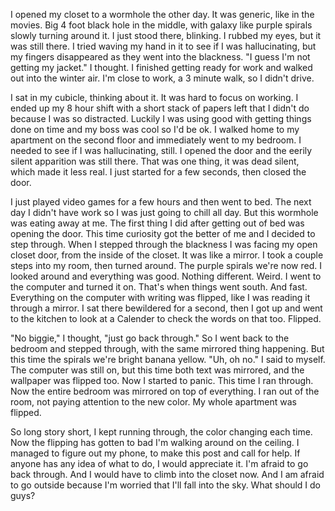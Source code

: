 I opened my closet to a wormhole the other day. It was generic, like in the movies. Big 4 foot black hole in the middle, with galaxy like purple spirals slowly turning around it. I just stood there, blinking. I rubbed my eyes, but it was still there. I tried waving my hand in it to see if I was hallucinating, but my fingers disappeared as they went into the blackness. "I guess I'm not getting my jacket." I thought. I finished getting ready for work and walked out into the winter air. I'm close to work, a 3 minute walk, so I didn't drive.

I sat in my cubicle, thinking about it. It was hard to focus on working. I ended up my 8 hour shift with a short stack of papers left that I didn't do because I was so distracted. Luckily I was using good with getting things done on time and my boss was cool so I'd be ok. I walked home to my apartment on the second floor and immediately went to my bedroom. I needed to see if I was hallucinating, still. I opened the door and the eerily silent apparition was still there. That was one thing, it was dead silent, which made it less real. I just started for a few seconds, then closed the door.

I just played video games for a few hours and then went to bed. The next day I didn't have work so I was just going to chill all day. But this wormhole was eating away at me. The first thing I did after getting out of bed was opening the door. This time curiosity got the better of me and I decided to step through. When I stepped through the blackness I was facing my open closet door, from the inside of the closet. It was like a mirror. I took a couple steps into my room, then turned around. The purple spirals we're now red. I looked around and everything was good. Nothing different. Weird. I went to the computer and turned it on. That's when things went south. And fast. Everything on the computer with writing was flipped, like I was reading it through a mirror. I sat there bewildered for a second, then I got up and went to the kitchen to look at a Calender to check the words on that too. Flipped.

"No biggie," I thought, "just go back through." So I went back to the bedroom and stepped through, with the same mirrored thing happening. But this time the spirals we're bright banana yellow. "Uh, oh no." I said to myself. The computer was still on, but this time both text was mirrored, and the wallpaper was flipped too. Now I started to panic. This time I ran through. Now the entire bedroom was mirrored on top of everything. I ran out of the room, not paying attention to the new color. My whole apartment was flipped.

So long story short, I kept running through, the color changing each time. Now the flipping has gotten to bad I'm walking around on the ceiling. I managed to figure out my phone, to make this post and call for help. If anyone has any idea of what to do, I would appreciate it. I'm afraid to go back through. And I would have to climb into the closet now. And I am afraid to go outside because I'm worried that I'll fall into the sky. What should I do guys?